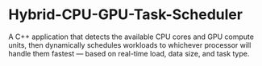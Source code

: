 # Hybrid-CPU-GPU-Task-Scheduler
A C++ application that detects the available CPU cores and GPU compute units, then dynamically schedules workloads to whichever processor will handle them fastest — based on real-time load, data size, and task type.
